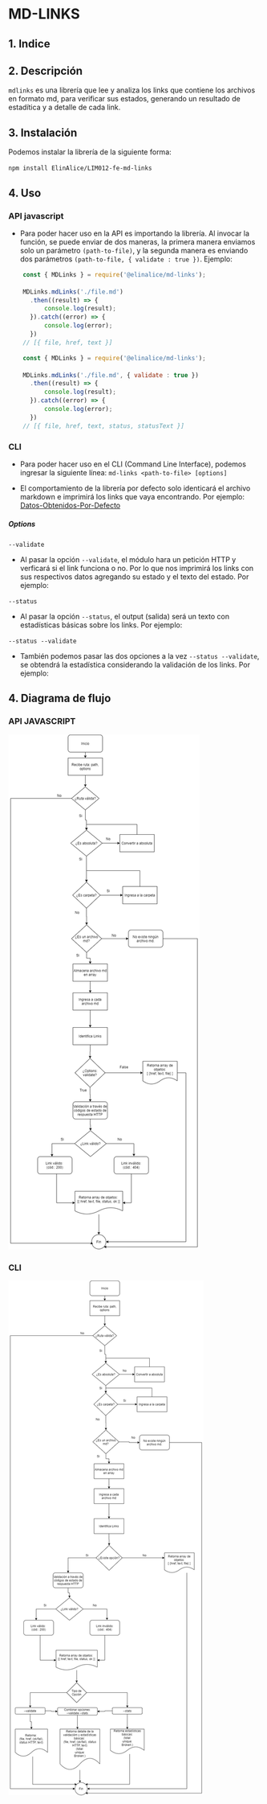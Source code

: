 # MD-LINKS

## 1. Indice
## 2. Descripción
  `mdlinks` es una librería que lee y analiza los links que contiene los archivos en formato md, para verificar sus estados, generando un resultado de estadítica y a detalle de cada link.
## 3. Instalación
Podemos instalar la librería de la siguiente forma:

`npm install ElinAlice/LIM012-fe-md-links`
## 4. Uso
### API javascript
- Para poder hacer uso en la API es importando la librería. Al invocar la función, se puede enviar de dos maneras, la primera manera enviamos solo un parámetro `(path-to-file)`, y la segunda manera es enviando dos parámetros `(path-to-file, { validate : true })`.
Ejemplo:

``` javascript
    const { MDLinks } = require('@elinalice/md-links');

    MDLinks.mdLinks('./file.md')
      .then((result) => {
          console.log(result);
      }).catch((error) => {
          console.log(error);
      })
    // [{ file, href, text }]
```
``` javascript
    const { MDLinks } = require('@elinalice/md-links');

    MDLinks.mdLinks('./file.md', { validate : true })
      .then((result) => {
          console.log(result);
      }).catch((error) => {
          console.log(error);
      })
    // [{ file, href, text, status, statusText }]
```
### CLI
- Para poder hacer uso en el CLI (Command Line Interface), podemos ingresar la siguiente línea:
`md-links <path-to-file> [options]`
* El comportamiento de la librería por defecto solo identicará el archivo markdown e imprimirá los links que vaya encontrando.
Por ejemplo:
[Datos-Obtenidos-Por-Defecto]()

##### Options
`--validate`
* Al pasar la opción `--validate`, el módulo hara un petición HTTP y verficará si el link funciona o no. Por lo que nos imprimirá los links con sus respectivos datos agregando su estado y el texto del estado.
Por ejemplo:

`--status`
* Al pasar la opción `--status`, el output (salida) será un texto con estadísticas básicas sobre los links.
Por ejemplo:

`--status --validate`
* También podemos pasar las dos opciones a la vez `--status --validate`, se obtendrá la estadística considerando la validación de los links.
Por ejemplo:

## 4. Diagrama de flujo

### API JAVASCRIPT

![API JAVASCRIPT](https://github.com/ElinAlice/LIM012-fe-md-links/blob/master/docs/img/dfApiJavascript.png)

### CLI

![CLI](https://github.com/ElinAlice/LIM012-fe-md-links/blob/master/docs/img/dfCLI.png)

